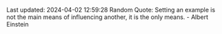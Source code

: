 Last updated: 2024-04-02 12:59:28
Random Quote: Setting an example is not the main means of influencing another, it is the only means. - Albert Einstein